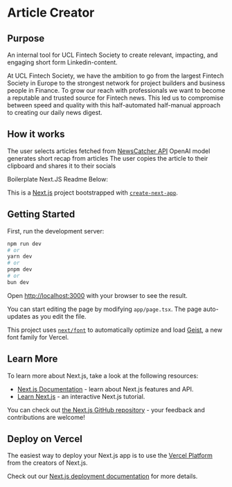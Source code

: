 # Article Creator

## Purpose

An internal tool for UCL Fintech Society to create relevant, impacting, and engaging short form Linkedin-content.

At UCL Fintech Society, we have the ambition to go from the largest Fintech Society in Europe to the strongest network for project builders and business people in Finance. To grow our reach with professionals we want to become a reputable and trusted source for Fintech news. This led us to compromise between speed and quality with this half-automated half-manual approach to creating our daily news digest.

## How it works

The user selects articles fetched from [NewsCatcher API](https://www.newscatcherapi.com/)
OpenAI model generates short recap from articles
The user copies the article to their clipboard and shares it to their socials

Boilerplate Next.JS Readme Below:

This is a [Next.js](https://nextjs.org) project bootstrapped with [`create-next-app`](https://nextjs.org/docs/app/api-reference/cli/create-next-app).

## Getting Started

First, run the development server:

```bash
npm run dev
# or
yarn dev
# or
pnpm dev
# or
bun dev
```

Open [http://localhost:3000](http://localhost:3000) with your browser to see the result.

You can start editing the page by modifying `app/page.tsx`. The page auto-updates as you edit the file.

This project uses [`next/font`](https://nextjs.org/docs/app/building-your-application/optimizing/fonts) to automatically optimize and load [Geist](https://vercel.com/font), a new font family for Vercel.

## Learn More

To learn more about Next.js, take a look at the following resources:

- [Next.js Documentation](https://nextjs.org/docs) - learn about Next.js features and API.
- [Learn Next.js](https://nextjs.org/learn) - an interactive Next.js tutorial.

You can check out [the Next.js GitHub repository](https://github.com/vercel/next.js) - your feedback and contributions are welcome!

## Deploy on Vercel

The easiest way to deploy your Next.js app is to use the [Vercel Platform](https://vercel.com/new?utm_medium=default-template&filter=next.js&utm_source=create-next-app&utm_campaign=create-next-app-readme) from the creators of Next.js.

Check out our [Next.js deployment documentation](https://nextjs.org/docs/app/building-your-application/deploying) for more details.
